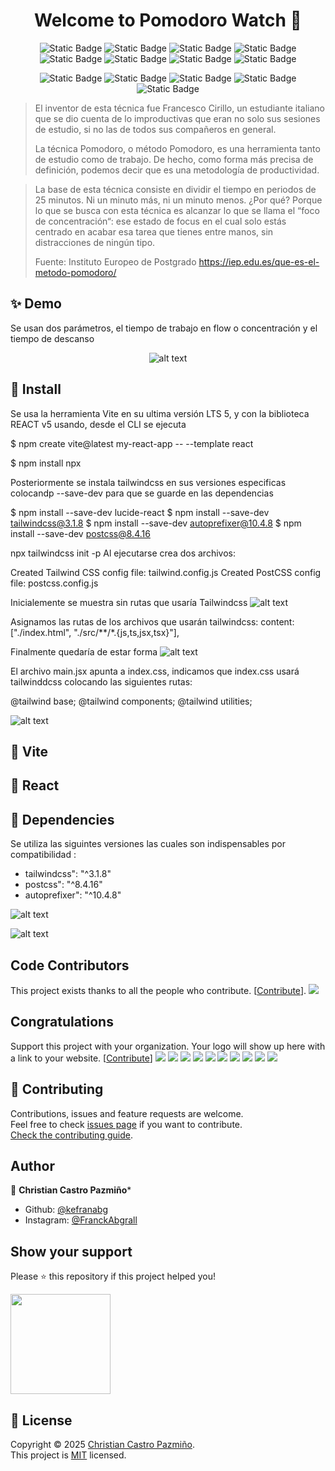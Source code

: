 <h1 align="center">Welcome to Pomodoro Watch 👋</h1>
<div align="center">

![Static Badge](https://img.shields.io/badge/10.9.0-f?label=npm)
![Static Badge](https://img.shields.io/badge/MIT-grey?label=licence&labelColor=yellow)
![Static Badge](https://img.shields.io/badge/GitHub-181717?style=flat&logo=github&logoColor=white)
![Static Badge](https://img.shields.io/badge/CSS3-1572B6?style=flat&logo=css3&logoColor=white)
![Static Badge](https://img.shields.io/badge/JavaScript-F7DF1E?style=flat&logo=javascript&logoColor=black)
![Static Badge](https://img.shields.io/badge/Node.js-339933?style=flat&logo=node.js&logoColor=white)
![Static Badge](https://img.shields.io/badge/HTML5-E34F26?style=flat&logo=html5&logoColor=white)
![Static Badge](https://img.shields.io/badge/React-61DAFB?style=flat&logo=react&logoColor=black)



![Static Badge](https://img.shields.io/badge/Markdown-ffffff?style=flat&logo=markdown&logoColor=black)
![Static Badge](https://img.shields.io/badge/Telegram-26A5E4?style=flat&logo=telegram&logoColor=white)
![Static Badge](https://img.shields.io/badge/Twitter-000000?style=flat&logo=x&logoColor=white)
![Static Badge](https://img.shields.io/badge/Instagram-E4405F?style=flat&logo=instagram&logoColor=white)
![Static Badge](https://img.shields.io/badge/LinkedIn-0A66C2?style=flat&logo=linkedin&logoColor=white)

</div>


> El inventor de esta técnica fue Francesco Cirillo, un estudiante italiano que se dio cuenta de lo improductivas que eran no solo sus sesiones de estudio, si no las de todos sus compañeros en general.
>
> La técnica Pomodoro, o método Pomodoro, es una herramienta tanto de estudio como de trabajo. De hecho, como forma más precisa de definición, podemos decir que es una metodología de productividad.

>La base de esta técnica consiste en dividir el tiempo en periodos de 25 minutos. Ni un minuto más, ni un minuto menos. ¿Por qué? Porque lo que se busca con esta técnica es alcanzar lo que se llama el “foco de concentración“: ese estado de focus en el cual solo estás centrado en acabar esa tarea que tienes entre manos, sin distracciones de ningún tipo. 
>
> Fuente: Instituto Europeo de Postgrado
> https://iep.edu.es/que-es-el-metodo-pomodoro/
> 

## ✨ Demo

Se usan dos parámetros, el tiempo de trabajo en flow o concentración y el tiempo de descanso

<div align="center">

![alt text](src/assets/pomodoro.gif)

</div>

## 🚀 Install
Se usa la herramienta Vite en su ultima versión LTS 5, y con la biblioteca REACT v5 usando, desde el CLI se ejecuta 

$ npm create vite@latest my-react-app -- --template react

$ npm install npx


Posteriormente se instala tailwindcss en sus versiones especificas colocandp --save-dev para que se guarde en las dependencias



$ npm install --save-dev lucide-react
$ npm install --save-dev tailwindcss@3.1.8
$ npm install --save-dev autoprefixer@10.4.8
$ npm install --save-dev postcss@8.4.16

npx tailwindcss init -p
Al ejecutarse crea dos archivos:

Created Tailwind CSS config file: tailwind.config.js
Created PostCSS config file: postcss.config.js

Inicialemente se muestra sin rutas que usaría Tailwindcss
![alt text](src/assets/image-2.png)

Asignamos las rutas de los archivos que usarán tailwindcss:
content: ["./index.html", "./src/**/*.{js,ts,jsx,tsx}"],

Finalmente quedaría de estar forma
![alt text](src/assets/image-3.png)

El archivo main.jsx apunta a index.css, indicamos que index.css usará tailwinddcss colocando las siguientes rutas:

@tailwind base;
@tailwind components;
@tailwind utilities;

![alt text](src/assets/image-4.png)

## 🚀 Vite

## 🚀 React

## 🚀 Dependencies

Se utiliza las siguintes versiones las cuales son indispensables por compatibilidad :

- tailwindcss": "^3.1.8"
- postcss": "^8.4.16"
- autoprefixer": "^10.4.8"


![alt text](src/assets/image-1.png)

![alt text](src/assets/image.png)



## Code Contributors

This project exists thanks to all the people who contribute. [[Contribute](CONTRIBUTING.md)].
<a href="https://github.com/kefranabg/readme-md-generator/graphs/contributors"><img src="https://opencollective.com/readme-md-generator/contributors.svg?width=890&button=false" /></a>





## Congratulations

Support this project with your organization. Your logo will show up here with a link to your website. [[Contribute](https://opencollective.com/readme-md-generator/contribute)]
<a href="https://opencollective.com/readme-md-generator/organization/0/website"><img src="https://opencollective.com/readme-md-generator/organization/0/avatar.svg"></a>
<a href="https://opencollective.com/readme-md-generator/organization/1/website"><img src="https://opencollective.com/readme-md-generator/organization/1/avatar.svg"></a>
<a href="https://opencollective.com/readme-md-generator/organization/2/website"><img src="https://opencollective.com/readme-md-generator/organization/2/avatar.svg"></a>
<a href="https://opencollective.com/readme-md-generator/organization/3/website"><img src="https://opencollective.com/readme-md-generator/organization/3/avatar.svg"></a>
<a href="https://opencollective.com/readme-md-generator/organization/4/website"><img src="https://opencollective.com/readme-md-generator/organization/4/avatar.svg"></a>
<a href="https://opencollective.com/readme-md-generator/organization/5/website"><img src="https://opencollective.com/readme-md-generator/organization/5/avatar.svg"></a>
<a href="https://opencollective.com/readme-md-generator/organization/6/website"><img src="https://opencollective.com/readme-md-generator/organization/6/avatar.svg"></a>
<a href="https://opencollective.com/readme-md-generator/organization/7/website"><img src="https://opencollective.com/readme-md-generator/organization/7/avatar.svg"></a>
<a href="https://opencollective.com/readme-md-generator/organization/8/website"><img src="https://opencollective.com/readme-md-generator/organization/8/avatar.svg"></a>
<a href="https://opencollective.com/readme-md-generator/organization/9/website"><img src="https://opencollective.com/readme-md-generator/organization/9/avatar.svg"></a>

## 🤝 Contributing

Contributions, issues and feature requests are welcome.<br />
Feel free to check [issues page](https://github.com/kefranabg/readme-md-generator/issues) if you want to contribute.<br />
[Check the contributing guide](./CONTRIBUTING.md).<br />

## Author

👤 **Christian Castro Pazmiño***

- Github: [@kefranabg](https://github.com/kefranabg)
- Instagram: [@FranckAbgrall](https://twitter.com/FranckAbgrall)
## Show your support

Please ⭐️ this repository if this project helped you!

<a href="https://www.patreon.com/FranckAbgrall">
  <img src="https://c5.patreon.com/external/logo/become_a_patron_button@2x.png" width="160">
</a>

## 📝 License

Copyright © 2025 [Christian Castro Pazmiño](https://github.com/kefranabg).<br />
This project is [MIT](https://github.com/kefranabg/readme-md-generator/blob/master/LICENSE) licensed.

